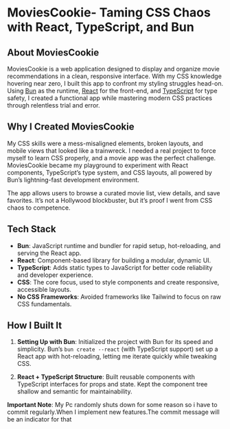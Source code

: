# MoviesCookie- Taming CSS Chaos with React, TypeScript, and Bun

## About MoviesCookie

MoviesCookie is a web application designed to display and organize movie recommendations in a clean, responsive interface. With my CSS knowledge hovering near zero, I built this app to confront my styling struggles head-on. Using [Bun](https://bun.sh/) as the runtime, [React](https://react.dev/) for the front-end, and [TypeScript](https://www.typescriptlang.org/) for type safety, I created a functional app while mastering modern CSS practices through relentless trial and error.

## Why I Created MoviesCookie

My CSS skills were a mess-misaligned elements, broken layouts, and mobile views that looked like a trainwreck. I needed a real project to force myself to learn CSS properly, and a movie app was the perfect challenge. MoviesCookie became my playground to experiment with React components, TypeScript’s type system, and CSS layouts, all powered by Bun’s lightning-fast development environment.

The app allows users to browse a curated movie list, view details, and save favorites. It’s not a Hollywood blockbuster, but it’s proof I went from CSS chaos to competence.

## Tech Stack

- **Bun**: JavaScript runtime and bundler for rapid setup, hot-reloading, and serving the React app.
- **React**: Component-based library for building a modular, dynamic UI.
- **TypeScript**: Adds static types to JavaScript for better code reliability and developer experience.
- **CSS**: The core focus, used to style components and create responsive, accessible layouts.
- **No CSS Frameworks**: Avoided frameworks like Tailwind to focus on raw CSS fundamentals.

## How I Built It

1. **Setting Up with Bun**: Initialized the project with Bun for its speed and simplicity. Bun’s `bun create --react` (with TypeScript support) set up a React app with hot-reloading, letting me iterate quickly while tweaking CSS.

2. **React + TypeScript Structure**: Built reusable components with TypeScript interfaces for props and state. Kept the component tree shallow and semantic for maintainability.

**Important Note**: My Pc randomly shuts down for some reason so i have to commit regularly.When I implement new features.The commit message will be an indicator for that
